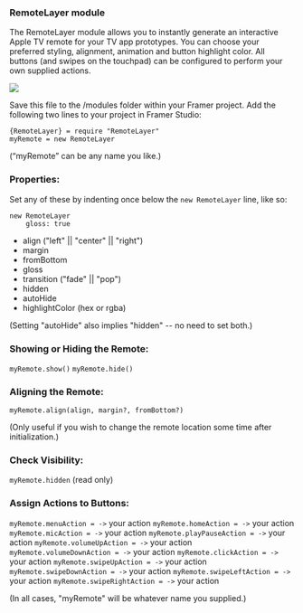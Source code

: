 ### RemoteLayer module

The RemoteLayer module allows you to instantly generate an interactive Apple TV remote for your TV app prototypes. You can choose your preferred styling, alignment, animation and button highlight color. All buttons (and swipes on the touchpad) can be configured to perform your own supplied actions.

![](https://cloud.githubusercontent.com/assets/935/16284203/ac0bf54c-3895-11e6-81e3-3a50d43cc7d1.png)

Save this file to the /modules folder within your Framer project.
Add the following two lines to your project in Framer Studio:

```
{RemoteLayer} = require "RemoteLayer"
myRemote = new RemoteLayer
```

(“myRemote” can be any name you like.)

### Properties:

Set any of these by indenting once below the `new RemoteLayer` line, like so:

```
new RemoteLayer
    gloss: true
```
- align <string> ("left" || "center" || "right")
- margin <number>
- fromBottom <number>
- gloss <boolean> 
- transition <string> ("fade" || "pop")
- hidden <boolean>
- autoHide <boolean>
- highlightColor <string> (hex or rgba)

(Setting "autoHide" also implies "hidden" -- no need to set both.)

### Showing or Hiding the Remote:
`myRemote.show()`
`myRemote.hide()`

### Aligning the Remote:
`myRemote.align(align, margin?, fromBottom?)`

(Only useful if you wish to change the remote location some time after initialization.)

### Check Visibility:
`myRemote.hidden` (read only)

### Assign Actions to Buttons:
`myRemote.menuAction = ->` your action
`myRemote.homeAction = ->` your action
`myRemote.micAction = ->` your action
`myRemote.playPauseAction = ->` your action
`myRemote.volumeUpAction = ->` your action
`myRemote.volumeDownAction = ->` your action
`myRemote.clickAction = ->` your action
`myRemote.swipeUpAction = ->` your action
`myRemote.swipeDownAction = ->` your action
`myRemote.swipeLeftAction = ->` your action
`myRemote.swipeRightAction = ->` your action

(In all cases, "myRemote" will be whatever name you supplied.)